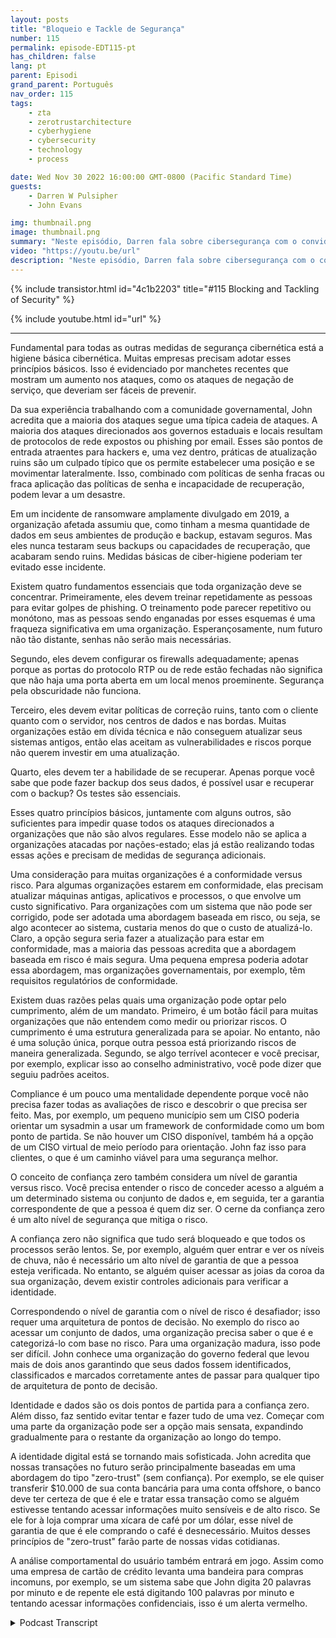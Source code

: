 ```yaml
---
layout: posts
title: "Bloqueio e Tackle de Segurança"
number: 115
permalink: episode-EDT115-pt
has_children: false
lang: pt
parent: Episodi
grand_parent: Português
nav_order: 115
tags:
    - zta
    - zerotrustarchitecture
    - cyberhygiene
    - cybersecurity
    - technology
    - process

date: Wed Nov 30 2022 16:00:00 GMT-0800 (Pacific Standard Time)
guests:
    - Darren W Pulsipher
    - John Evans

img: thumbnail.png
image: thumbnail.png
summary: "Neste episódio, Darren fala sobre cibersegurança com o convidado de retorno John Evans, Conselheiro de Tecnologia Principal na World Wide Technology (WWT)."
video: "https://youtu.be/url"
description: "Neste episódio, Darren fala sobre cibersegurança com o convidado de retorno John Evans, Conselheiro de Tecnologia Principal na World Wide Technology (WWT)."
---
```


<div>
{% include transistor.html id="4c1b2203" title="#115 Blocking and Tackling of Security" %}

{% include youtube.html id="url" %}
</div>

---

Fundamental para todas as outras medidas de segurança cibernética está a higiene básica cibernética. Muitas empresas precisam adotar esses princípios básicos. Isso é evidenciado por manchetes recentes que mostram um aumento nos ataques, como os ataques de negação de serviço, que deveriam ser fáceis de prevenir.

Da sua experiência trabalhando com a comunidade governamental, John acredita que a maioria dos ataques segue uma típica cadeia de ataques. A maioria dos ataques direcionados aos governos estaduais e locais resultam de protocolos de rede expostos ou phishing por email. Esses são pontos de entrada atraentes para hackers e, uma vez dentro, práticas de atualização ruins são um culpado típico que os permite estabelecer uma posição e se movimentar lateralmente. Isso, combinado com políticas de senha fracas ou fraca aplicação das políticas de senha e incapacidade de recuperação, podem levar a um desastre.

Em um incidente de ransomware amplamente divulgado em 2019, a organização afetada assumiu que, como tinham a mesma quantidade de dados em seus ambientes de produção e backup, estavam seguros. Mas eles nunca testaram seus backups ou capacidades de recuperação, que acabaram sendo ruins. Medidas básicas de ciber-higiene poderiam ter evitado esse incidente.

Existem quatro fundamentos essenciais que toda organização deve se concentrar. Primeiramente, eles devem treinar repetidamente as pessoas para evitar golpes de phishing. O treinamento pode parecer repetitivo ou monótono, mas as pessoas sendo enganadas por esses esquemas é uma fraqueza significativa em uma organização. Esperançosamente, num futuro não tão distante, senhas não serão mais necessárias.

Segundo, eles devem configurar os firewalls adequadamente; apenas porque as portas do protocolo RTP ou de rede estão fechadas não significa que não haja uma porta aberta em um local menos proeminente. Segurança pela obscuridade não funciona.

Terceiro, eles devem evitar políticas de correção ruins, tanto com o cliente quanto com o servidor, nos centros de dados e nas bordas. Muitas organizações estão em dívida técnica e não conseguem atualizar seus sistemas antigos, então elas aceitam as vulnerabilidades e riscos porque não querem investir em uma atualização.

Quarto, eles devem ter a habilidade de se recuperar. Apenas porque você sabe que pode fazer backup dos seus dados, é possível usar e recuperar com o backup? Os testes são essenciais.

Esses quatro princípios básicos, juntamente com alguns outros, são suficientes para impedir quase todos os ataques direcionados a organizações que não são alvos regulares. Esse modelo não se aplica a organizações atacadas por nações-estado; elas já estão realizando todas essas ações e precisam de medidas de segurança adicionais.

Uma consideração para muitas organizações é a conformidade versus risco. Para algumas organizações estarem em conformidade, elas precisam atualizar máquinas antigas, aplicativos e processos, o que envolve um custo significativo. Para organizações com um sistema que não pode ser corrigido, pode ser adotada uma abordagem baseada em risco, ou seja, se algo acontecer ao sistema, custaria menos do que o custo de atualizá-lo. Claro, a opção segura seria fazer a atualização para estar em conformidade, mas a maioria das pessoas acredita que a abordagem baseada em risco é mais segura. Uma pequena empresa poderia adotar essa abordagem, mas organizações governamentais, por exemplo, têm requisitos regulatórios de conformidade.

Existem duas razões pelas quais uma organização pode optar pelo cumprimento, além de um mandato. Primeiro, é um botão fácil para muitas organizações que não entendem como medir ou priorizar riscos. O cumprimento é uma estrutura generalizada para se apoiar. No entanto, não é uma solução única, porque outra pessoa está priorizando riscos de maneira generalizada. Segundo, se algo terrível acontecer e você precisar, por exemplo, explicar isso ao conselho administrativo, você pode dizer que seguiu padrões aceitos.

Compliance é um pouco uma mentalidade dependente porque você não precisa fazer todas as avaliações de risco e descobrir o que precisa ser feito. Mas, por exemplo, um pequeno município sem um CISO poderia orientar um sysadmin a usar um framework de conformidade como um bom ponto de partida. Se não houver um CISO disponível, também há a opção de um CISO virtual de meio período para orientação. John faz isso para clientes, o que é um caminho viável para uma segurança melhor.

O conceito de confiança zero também considera um nível de garantia versus risco. Você precisa entender o risco de conceder acesso a alguém a um determinado sistema ou conjunto de dados e, em seguida, ter a garantia correspondente de que a pessoa é quem diz ser. O cerne da confiança zero é um alto nível de segurança que mitiga o risco.

A confiança zero não significa que tudo será bloqueado e que todos os processos serão lentos. Se, por exemplo, alguém quer entrar e ver os níveis de chuva, não é necessário um alto nível de garantia de que a pessoa esteja verificada. No entanto, se alguém quiser acessar as joias da coroa da sua organização, devem existir controles adicionais para verificar a identidade.

Correspondendo o nível de garantia com o nível de risco é desafiador; isso requer uma arquitetura de pontos de decisão. No exemplo do risco ao acessar um conjunto de dados, uma organização precisa saber o que é e categorizá-lo com base no risco. Para uma organização madura, isso pode ser difícil. John conhece uma organização do governo federal que levou mais de dois anos garantindo que seus dados fossem identificados, classificados e marcados corretamente antes de passar para qualquer tipo de arquitetura de ponto de decisão.

Identidade e dados são os dois pontos de partida para a confiança zero. Além disso, faz sentido evitar tentar e fazer tudo de uma vez. Começar com uma parte da organização pode ser a opção mais sensata, expandindo gradualmente para o restante da organização ao longo do tempo.

A identidade digital está se tornando mais sofisticada. John acredita que nossas transações no futuro serão principalmente baseadas em uma abordagem do tipo "zero-trust" (sem confiança). Por exemplo, se ele quiser transferir $10.000 de sua conta bancária para uma conta offshore, o banco deve ter certeza de que é ele e tratar essa transação como se alguém estivesse tentando acessar informações muito sensíveis e de alto risco. Se ele for à loja comprar uma xícara de café por um dólar, esse nível de garantia de que é ele comprando o café é desnecessário. Muitos desses princípios de "zero-trust" farão parte de nossas vidas cotidianas.

A análise comportamental do usuário também entrará em jogo. Assim como uma empresa de cartão de crédito levanta uma bandeira para compras incomuns, por exemplo, se um sistema sabe que John digita 20 palavras por minuto e de repente ele está digitando 100 palavras por minuto e tentando acessar informações confidenciais, isso é um alerta vermelho.



<details>
<summary> Podcast Transcript </summary>

<p></p>

</details>
